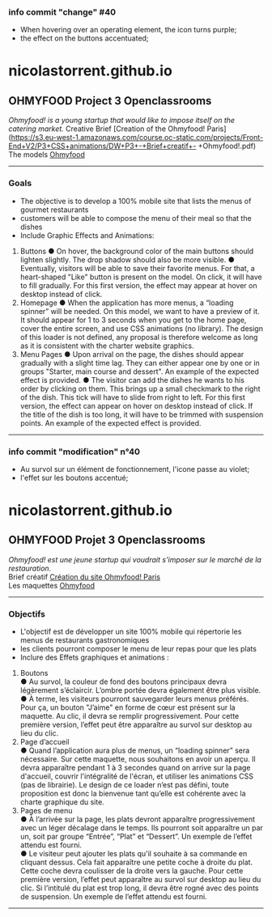 ### info commit "change" #40
- When hovering over an operating element, the icon turns purple;
- the effect on the buttons accentuated;

# nicolastorrent.github.io

## OHMYFOOD Project 3 Openclassrooms
*Ohmyfood! is a young startup that would like to impose itself on the catering market.*
Creative Brief [Creation of the Ohmyfood! Paris](https://s3.eu-west-1.amazonaws.com/course.oc-static.com/projects/Front-End+V2/P3+CSS+animations/DW+P3+-+Brief+creatif+- +Ohmyfood!.pdf)
The models [Ohmyfood](https://s3-eu-west-1.amazonaws.com/course.oc-static.com/projects/DW_P3/Maquettes%20Ohmyfood.zip)

----------

### Goals
* The objective is to develop a 100% mobile site that lists the menus of gourmet restaurants
* customers will be able to compose the menu of their meal so that the dishes
* Include Graphic Effects and Animations:
1. Buttons
● On hover, the background color of the main buttons should lighten slightly.
The drop shadow should also be more visible.
● Eventually, visitors will be able to save their favorite menus. For that, a
heart-shaped "Like" button is present on the model. On click, it will have to
fill gradually. For this first version, the effect may appear at
hover on desktop instead of click.
2. Homepage
● When the application has more menus, a “loading spinner” will be needed. On
this model, we want to have a preview of it. It should appear for 1 to
3 seconds when you get to the home page, cover the entire screen, and
use CSS animations (no library). The design of this loader is not defined,
any proposal is therefore welcome as long as it is consistent with the charter
website graphics.
4. Menu Pages
● Upon arrival on the page, the dishes should appear gradually with a slight
time lag. They can either appear one by one or in groups
"Starter, main course and dessert". An example of the expected effect is provided.
● The visitor can add the dishes he wants to his order by clicking on them.
This brings up a small checkmark to the right of the dish. This tick will have to slide from
right to left. For this first version, the effect can appear on hover
on desktop instead of click. If the title of the dish is too long, it will have to be trimmed with
suspension points. An example of the expected effect is provided.
---------



### info commit "modification" n°40
- Au survol sur un élément de fonctionnement, l'icone passe au violet;
- l'effet sur les boutons accentué;

# nicolastorrent.github.io

## OHMYFOOD Projet 3 Openclassrooms
*Ohmyfood! est une jeune startup qui voudrait s'imposer sur le marché de la restauration.*  
Brief créatif [Création du site Ohmyfood! Paris](https://s3.eu-west-1.amazonaws.com/course.oc-static.com/projects/Front-End+V2/P3+CSS+animations/DW+P3+-+Brief+creatif+-+Ohmyfood!.pdf)  
Les maquettes [Ohmyfood](https://s3-eu-west-1.amazonaws.com/course.oc-static.com/projects/DW_P3/Maquettes%20Ohmyfood.zip)

----------

### Objectifs
* L'objectif est de développer un site 100% mobile qui répertorie les menus de restaurants gastronomiques
* les clients pourront composer le menu de leur repas pour que les plats
* Inclure des Effets graphiques et animations :
1. Boutons  
● Au survol, la couleur de fond des boutons principaux devra légèrement s’éclaircir.
L’ombre portée devra également être plus visible.  
● À terme, les visiteurs pourront sauvegarder leurs menus préférés. Pour ça, un
bouton "J’aime" en forme de cœur est présent sur la maquette. Au clic, il devra se
remplir progressivement. Pour cette première version, l’effet peut être apparaître au
survol sur desktop au lieu du clic.
2. Page d’accueil  
● Quand l’application aura plus de menus, un “loading spinner” sera nécessaire. Sur
cette maquette, nous souhaitons en avoir un aperçu. Il devra apparaître pendant 1 à
3 secondes quand on arrive sur la page d'accueil, couvrir l'intégralité de l'écran, et
utiliser les animations CSS (pas de librairie). Le design de ce loader n’est pas défini,
toute proposition est donc la bienvenue tant qu’elle est cohérente avec la charte
graphique du site.
4.  Pages de menu  
● À l’arrivée sur la page, les plats devront apparaître progressivement avec un léger
décalage dans le temps. Ils pourront soit apparaître un par un, soit par groupe
“Entrée”, “Plat” et “Dessert”. Un exemple de l’effet attendu est fourni.  
● Le visiteur peut ajouter les plats qu'il souhaite à sa commande en cliquant dessus.
Cela fait apparaître une petite coche à droite du plat. Cette coche devra coulisser de
la droite vers la gauche. Pour cette première version, l’effet peut apparaître au survol
sur desktop au lieu du clic. Si l’intitulé du plat est trop long, il devra être rogné avec
des points de suspension. Un exemple de l’effet attendu est fourni.
---------
